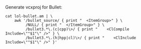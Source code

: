 
Generate vcxproj for Bullet:

    cat lol-bullet.am | \
        awk '/bullet_source/ { print "  <ItemGroup>" } \
             /NULL/ { print "  </ItemGroup>" } \
             /bullet3.*\.(c|cpp)\>/ { print "    <ClCompile Include=\""$1"\" />" } \
             /bullet3.*\.(h|hpp|cl)\>/ { print "    <ClInclude Include=\""$1"\" />" }'

